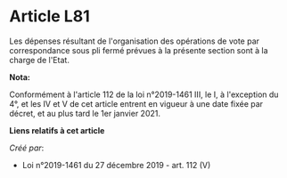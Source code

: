 # Article L81

Les dépenses résultant de l'organisation des opérations de vote par correspondance sous pli fermé prévues à la présente
section sont à la charge de l'Etat.

**Nota:**

Conformément à l'article 112 de la loi n°2019-1461 III, le I, à l'exception du 4°, et les IV et V de cet article entrent en
vigueur à une date fixée par décret, et au plus tard le 1er janvier 2021.

**Liens relatifs à cet article**

_Créé par_:

  - Loi n°2019-1461 du 27 décembre 2019 - art. 112 (V)
